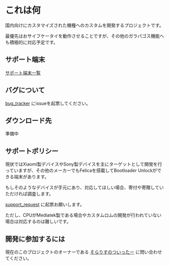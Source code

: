 # これは何

国内向けにカスタマイズされた機種へのカスタムを開発するプロジェクトです。

最優先はおサイフケータイを動作させることですが、その他のガラパゴス機能へも積極的に対応予定です。

## サポート端末

[サポート端末一覧](docs/codeql/CONTRIBUTING.md)

## バグについて

[bug_tracker](https://github.com/felica-droid/bug_tracker) にissueを起票してください。

## ダウンロード先

準備中

## サポートポリシー

現状ではXiaomi製デバイスやSony製デバイスを主にターゲットとして開発を行っていますが、その他のメーカーでもFelicaを搭載してBootloader Unlockができる端末があります。

もしそのようなデバイスが手元にあり、対応してほしい場合、寄付や寄贈していただければ調査します。

[support_request](https://github.com/felica-droid/support_request) に起票お願いします。



ただし、CPUがMediatek製である場合やカスタムロムの開発が行われていない場合は対応するのは難しいです。

## 開発に参加するには

現在のこのプロジェクトのオーナーである
[そらりすのついったー](https://x.com/soralis_0912)
に問い合わせてください。

